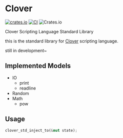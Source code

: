# Clover

[![crates.io](https://img.shields.io/crates/v/clover-std.svg)](https://crates.io/crates/clover-std)
[![CI](https://github.com/ippan/clover/actions/workflows/build_and_test.yml/badge.svg)](https://github.com/ippan/clover/actions/workflows/build_and_test.yml)
![Crates.io](https://img.shields.io/crates/l/clover)

Clover Scripting Language Standard Library

this is the standard library for [Clover](https://github.com/ippan/clover) scripting language.

still in development~

## Implemented Models
* IO
  * print
  * readline
* Random
* Math
  * pow

## Usage

```rust
clover_std_inject_to(&mut state);
```